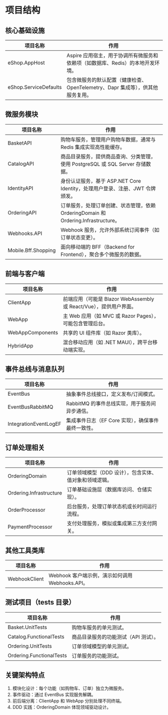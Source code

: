 # 项目结构  

## 核心基础设施  

|项目名称|作用
|-|-
|eShop.AppHost|Aspire 应用宿主，用于协调所有微服务和依赖项（如数据库、Redis）的本地开发环境。
|eShop.ServiceDefaults|包含微服务的默认配置（健康检查、OpenTelemetry、Dapr 集成等），供其他服务复用。

## 微服务模块  

|项目名称|作用
|-|-
|BasketAPI|购物车服务，管理用户购物车数据，通常与 Redis 集成实现高性能缓存。
|CatalogAPI|商品目录服务，提供商品查询、分类管理，使用 PostgreSQL 或 SQL Server 存储数据。
|IdentityAPI|身份认证服务，基于 ASP.NET Core Identity，处理用户登录、注册、JWT 令牌颁发。
|OrderingAPI|订单服务，处理订单创建、状态管理，依赖 OrderingDomain 和 Ordering.Infrastructure。
|Webhooks.API|Webhook 服务，允许外部系统订阅事件（如订单状态变更）。
|Mobile.Bff.Shopping|面向移动端的 BFF（Backend for Frontend），聚合多个微服务的数据。

## 前端与客户端 

|项目名称|作用
|-|-
|ClientApp|前端应用（可能是 Blazor WebAssembly 或 React/Vue），提供用户界面。
|WebApp|主 Web 应用（如 MVC 或 Razor Pages），可能包含管理后台。
|WebAppComponents|共享的 UI 组件库（如 Razor 类库）。
|HybridApp|混合移动应用（如 .NET MAUI），跨平台移动端实现。

## 事件总线与消息队列  

|项目名称|作用
|-|-
|EventBus|抽象事件总线接口，定义发布/订阅模式。
|EventBusRabbitMQ|RabbitMQ 的事件总线实现，用于服务间异步通信。
|IntegrationEventLogEF|集成事件日志（EF Core 实现），确保事件最终一致性。

## 订单处理相关  

|项目名称|作用
|-|-
|OrderingDomain|订单领域模型（DDD 设计），包含实体、值对象和领域逻辑。
|Ordering.Infrastructure|订单基础设施层（数据库访问、仓储实现）。
|OrderProcessor|后台服务，处理订单状态机或长时间运行流程。
|PaymentProcessor|支付处理服务，模拟或集成第三方支付网关。

## 其他工具类库

|项目名称|作用
|-|-
|WebhookClient|Webhook 客户端示例，演示如何调用 Webhooks.API。

## 测试项目（tests 目录）

|项目名称|作用
|-|-
|Basket.UnitTests|购物车服务的单元测试。
|Catalog.FunctionalTests|商品目录服务的功能测试（API 测试）。
|Ordering.UnitTests|订单领域模型的单元测试。
|Ordering.FunctionalTests|订单服务的功能测试。

## 关键架构特点
1. 模块化设计：每个功能（如购物车、订单）独立为微服务。
2. 事件驱动：通过 EventBus 实现服务解耦。
3. 前后端分离：ClientApp 和 WebApp 分别处理不同终端。
4. DDD 实践：OrderingDomain 体现领域驱动设计。